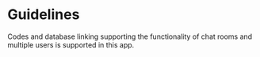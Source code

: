 # Guidelines

Codes and database linking supporting the functionality of chat rooms and multiple users is supported in this app.
